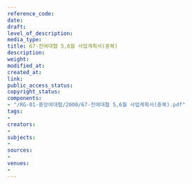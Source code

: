 ```yaml
---
reference_code: 
date: 
draft: 
level_of_description: 
media_type: 
title: 67-전여대협 5,6월 사업계획서(중복)
description: 
weight: 
modified_at: 
created_at: 
link: 
public_access_status: 
copyright_status: 
components:
- "/RG-01-중앙여대협/2000/67-전여대협 5,6월 사업계획서(중복).pdf"
tags:
- 
creators:
- 
subjects:
- 
sources:
- 
venues:
- 
---
```

